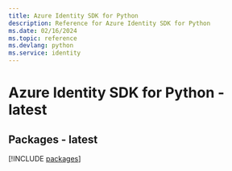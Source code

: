 ```yaml
---
title: Azure Identity SDK for Python
description: Reference for Azure Identity SDK for Python
ms.date: 02/16/2024
ms.topic: reference
ms.devlang: python
ms.service: identity
---
```

# Azure Identity SDK for Python - latest
## Packages - latest
[!INCLUDE [packages](identity-index.md)]